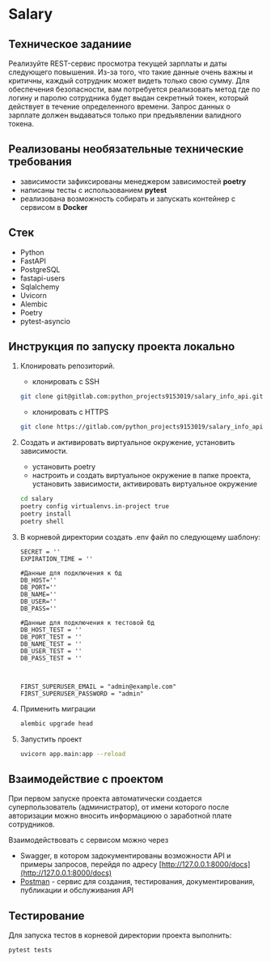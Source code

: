 # Salary

## Техническое заданиие 
Реализуйте REST-сервис просмотра текущей зарплаты и даты следующего
повышения. Из-за того, что такие данные очень важны и критичны, каждый
сотрудник может видеть только свою сумму. Для обеспечения безопасности, вам
потребуется реализовать метод где по логину и паролю сотрудника будет выдан
секретный токен, который действует в течение определенного времени. Запрос
данных о зарплате должен выдаваться только при предъявлении валидного токена.

## Реализованы необязательные технические требования
- зависимости зафиксированы менеджером зависимостей **poetry**
- написаны тесты с использованием **pytest**
- реализована возможность собирать и запускать контейнер с сервисом в **Docker**

## Стек
- Python
- FastAPI
- PostgreSQL
- fastapi-users
- Sqlalchemy
- Uvicorn
- Alembic
- Poetry
- pytest-asyncio

## Инструкция по запуску проекта локально

1. Клонировать репозиторий.
    - клонировать с SSH
    ```bash
    git clone git@gitlab.com:python_projects9153019/salary_info_api.git
    ```
    - клонировать с HTTPS
    ```bash
    git clone https://gitlab.com/python_projects9153019/salary_info_api.git
    ```
2. Cоздать и активировать виртуальное окружение, установить зависимости.

    - установить poetry
    - настроить и создать виртуальное окружение в папке проекта, установить зависимости, активировать виртуальное окружение   
    ```bash
    cd salary
    poetry config virtualenvs.in-project true
    poetry install
    poetry shell

    ```
3. В корневой директории cоздать .env файл по следующему шаблону:

    ```
   SECRET = ''
   EXPIRATION_TIME = ''

   #Данные для подключения к бд
   DB_HOST=''
   DB_PORT=''
   DB_NAME=''
   DB_USER=''
   DB_PASS=''

   #Данные для подключения к тестовой бд
   DB_HOST_TEST = ''
   DB_PORT_TEST = ''
   DB_NAME_TEST = ''
   DB_USER_TEST = ''
   DB_PASS_TEST = ''



   FIRST_SUPERUSER_EMAIL = "admin@example.com"
   FIRST_SUPERUSER_PASSWORD = "admin"

    ```
4. Применить миграции
    ```bash
    alembic upgrade head
    ```
5. Запустить проект
    ```bash
    uvicorn app.main:app --reload
    ```

## Взаимодействие с проектом 

При первом запуске проекта автоматически создается суперпользователь (администратор), от имени которого после авторизации можно вносить информациюю о заработной плате сотрудников.

Взаимодействовать с сервисом можно через 
* Swagger, в котором задокументированы возможности API и примеры запросов, перейдя по адресу [http://127.0.0.1:8000/docs](http://127.0.0.1:8000/docs)
* [Postman](https://www.postman.com/) - сервис для создания, тестирования, документирования, публикации и обслуживания API



## Тестирование
Для запуска тестов в корневой директории проекта выполнить:

```bash
pytest tests

```


